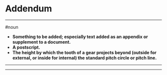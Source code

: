 # Addendum
---
#noun
- **Something to be added; especially text added as an appendix or supplement to a document.**
- **A postscript.**
- **The height by which the tooth of a gear projects beyond (outside for external, or inside for internal) the standard pitch circle or pitch line.**
---
---
